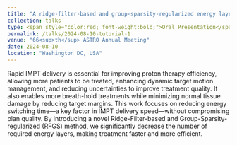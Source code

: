 ```yaml
---
title: "A ridge-filter-based and group-sparsity-regularized energy layer reduction method for IMPT"
collection: talks
type: <span style="color:red; font-weight:bold;">Oral Presentation</span>
permalink: /talks/2024-08-10-tutorial-1
venue: "66<sup>th</sup> ASTRO Annual Meeting"
date: 2024-08-10
location: "Washington DC, USA"
---
```


Rapid IMPT delivery is essential for improving proton therapy efficiency, allowing more patients to be treated, enhancing dynamic target motion management, and reducing uncertainties to improve treatment quality. It also enables more breath-hold treatments while minimizing normal tissue damage by reducing target margins.
This work focuses on reducing energy switching time—a key factor in IMPT delivery speed—without compromising plan quality. By introducing a novel Ridge-Filter-based and Group-Sparsity-regularized (RFGS) method, we significantly decrease the number of required energy layers, making treatment faster and more efficient.
